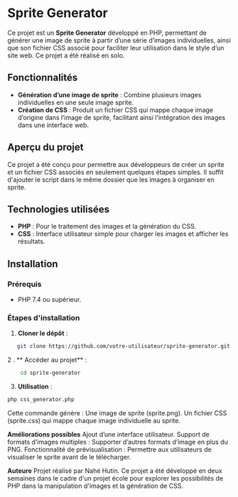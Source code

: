 
# Sprite Generator

Ce projet est un **Sprite Generator** développé en PHP, permettant de générer une image de sprite à partir d’une série d’images individuelles, ainsi que son fichier CSS associé pour faciliter leur utilisation dans le style d’un site web. Ce projet a été réalisé en solo.

## Fonctionnalités

- **Génération d’une image de sprite** : Combine plusieurs images individuelles en une seule image sprite.
- **Création de CSS** : Produit un fichier CSS qui mappe chaque image d’origine dans l’image de sprite, facilitant ainsi l'intégration des images dans une interface web.

## Aperçu du projet

Ce projet a été conçu pour permettre aux développeurs de créer un sprite et un fichier CSS associés en seulement quelques étapes simples.
Il suffit d'ajouter le script dans le même dossier que les images à organiser en sprite.

## Technologies utilisées

- **PHP** : Pour le traitement des images et la génération du CSS.
- **CSS** : Interface utilisateur simple pour charger les images et afficher les résultats.

## Installation

### Prérequis

- PHP 7.4 ou supérieur.

### Étapes d'installation

1. **Cloner le dépôt** :
```bash
   git clone https://github.com/votre-utilisateur/sprite-generator.git
```
2 . ** Accéder au projet** :
```bash
    cd sprite-generator
```

3. **Utilisation** :
```bash
php css_generator.php
```
Cette commande génère : 
Une image de sprite (sprite.png).
Un fichier CSS (sprite.css) qui mappe chaque image individuelle au sprite.


**Améliorations possibles**
Ajout d’une interface utilisateur.
Support de formats d’images multiples : Supporter d’autres formats d’image en plus du PNG.
Fonctionnalité de prévisualisation : Permettre aux utilisateurs de visualiser le sprite avant de le télécharger.

**Auteure**
Projet réalisé par Nahé Hutin. Ce projet a été développé en deux semaines dans le cadre d'un projet école pour explorer les possibilités de PHP dans la manipulation d'images et la génération de CSS.



